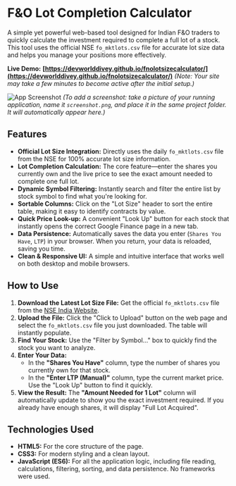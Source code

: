 # F&O Lot Completion Calculator

A simple yet powerful web-based tool designed for Indian F&O traders to quickly calculate the investment required to complete a full lot of a stock. This tool uses the official NSE `fo_mktlots.csv` file for accurate lot size data and helps you manage your positions more effectively.

**Live Demo:** **[https://devworlddivey.github.io/fnolotsizecalculator/](https://devworlddivey.github.io/fnolotsizecalculator/)**
*(Note: Your site may take a few minutes to become active after the initial setup.)*

![App Screenshot](screenshot.png)
*(To add a screenshot: take a picture of your running application, name it `screenshot.png`, and place it in the same project folder. It will automatically appear here.)*

## Features

*   **Official Lot Size Integration:** Directly uses the daily `fo_mktlots.csv` file from the NSE for 100% accurate lot size information.
*   **Lot Completion Calculation:** The core feature—enter the shares you currently own and the live price to see the exact amount needed to complete one full lot.
*   **Dynamic Symbol Filtering:** Instantly search and filter the entire list by stock symbol to find what you're looking for.
*   **Sortable Columns:** Click on the "Lot Size" header to sort the entire table, making it easy to identify contracts by value.
*   **Quick Price Look-up:** A convenient "Look Up" button for each stock that instantly opens the correct Google Finance page in a new tab.
*   **Data Persistence:** Automatically saves the data you enter (`Shares You Have`, `LTP`) in your browser. When you return, your data is reloaded, saving you time.
*   **Clean & Responsive UI:** A simple and intuitive interface that works well on both desktop and mobile browsers.

## How to Use

1.  **Download the Latest Lot Size File:** Get the official `fo_mktlots.csv` file from the [NSE India Website](https://www.nseindia.com/products-services/equity-derivatives-contract-information).
2.  **Upload the File:** Click the "Click to Upload" button on the web page and select the `fo_mktlots.csv` file you just downloaded. The table will instantly populate.
3.  **Find Your Stock:** Use the "Filter by Symbol..." box to quickly find the stock you want to analyze.
4.  **Enter Your Data:**
    *   In the **"Shares You Have"** column, type the number of shares you currently own for that stock.
    *   In the **"Enter LTP (Manual)"** column, type the current market price. Use the "Look Up" button to find it quickly.
5.  **View the Result:** The **"Amount Needed for 1 Lot"** column will automatically update to show you the exact investment required. If you already have enough shares, it will display "Full Lot Acquired".

## Technologies Used

*   **HTML5:** For the core structure of the page.
*   **CSS3:** For modern styling and a clean layout.
*   **JavaScript (ES6):** For all the application logic, including file reading, calculations, filtering, sorting, and data persistence. No frameworks were used.